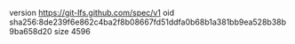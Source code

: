 version https://git-lfs.github.com/spec/v1
oid sha256:8de239f6e862c4ba2f8b08667fd51ddfa0b68b1a381bb9ea528b38b9ba658d20
size 4596

